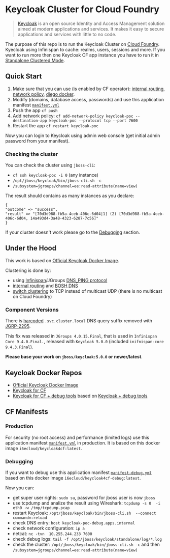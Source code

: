 # Keycloak Cluster for Cloud Foundry

> [Keycloak](https://www.keycloak.org/about.html) is an open source Identity and Access Management solution aimed at modern applications and services. It makes it easy to secure applications and services with little to no code.

The purpose of this repo is to run the Keycloak Cluster on [Cloud Foundry](https://www.cloudfoundry.org/).
Kyecloak using Infinispan to cache: realms, users, sessions and more. If you want to run more then one Keycloak CF app instance you have to run it in [Standalone Clustered Mode](https://www.keycloak.org/docs/latest/server_installation/index.html#_standalone-ha-mode).

## Quick Start

1. Make sure that you can use (is enabled by CF operator): [internal routing](https://docs.cloudfoundry.org/devguide/deploy-apps/routes-domains.html#internal-routes), [network policy](https://docs.cloudfoundry.org/devguide/deploy-apps/cf-networking.html), [diego docker](https://docs.cloudfoundry.org/adminguide/docker.html#enable).
2. Modify (domains, database access, passwords) and use this application manifest [`manifest.yml`](cf-manifests/manifest.yml)
3. Push the app `cf push`
4. Add network policy: `cf add-network-policy keycloak-poc --destination-app keycloak-poc --protocol tcp --port 7600`
5. Restart the app `cf restart keycloak-poc`

Now you can login to Keycloak using admin web console (get initial admin password from your manifest).

### Checking the cluster

You can check the cluster using `jboss-cli`:

- `cf ssh keycloak-poc -i 0` (any instance)
- `/opt/jboss/keycloak/bin/jboss-cli.sh -c`
- `/subsystem=jgroups/channel=ee:read-attribute(name=view)`

The result should contains as many instances as you declare:
```
{
"outcome" => "success",
"result" => "[70d3d988-fb5a-4ceb-406c-6d04|1] (2) [70d3d988-fb5a-4ceb-406c-6d04, 14a493d4-3a48-4323-6287-7c56]"
}
``` 

If your cluster doesn't work please go to the [Debugging](#debugging) section.

## Under the Hood

This work is based on [Official Keycloak Docker Image](https://hub.docker.com/r/jboss/keycloak/).

Clustering is done by:

- using [Infinispan](http://infinispan.org)/JGroups [DNS_PING protocol](http://jgroups.org/manual4/index.html#_dns_ping)
- [internal routing](https://docs.cloudfoundry.org/devguide/deploy-apps/routes-domains.html#internal-routes) and [BOSH DNS](https://bosh.io/docs/dns/) 
- [switch clustering](https://kb.novaordis.com/index.php/WildFly_Clustering_without_Multicast) to TCP instead of multicast UDP (there is no multicast on Cloud Foundry) 

### Component Versions

There is [harcoded](https://github.com/belaban/JGroups/commit/91f6c03d2fb48e2c896f8a5d05ac8e6a895a77dc#diff-820c741e3ab91b3967cd392b7ddcc1efL25) `.svc.cluster.local` DNS query suffix removed with [JGRP-2295](https://issues.jboss.org/browse/JGRP-2295).

This fix was released in `JGroups 4.0.15.Final`, that is used in `Infinispan Core 9.4.0.Final.`, released with `Keycloak 5.0.0` (included `inifnispan-core 9.4.3.Final`).

**Please base your work on `jboss/keycloak:5.0.0` or newer/latest**.


## Keycloak Docker Repos

- [Official Keycloak Docker Image](https://hub.docker.com/r/jboss/keycloak/)
- [Keycloak for CF](docker/keycloak4cf)
- [Keycloak for CF + debug tools](docker/keycloak4cf-debug) based on [Keycloak + debug tools](docker/keycloak-docker-debug)

## CF Manifests

### Production

For security (no root access) and performance (limited logs) use this application manifest [`manifest.yml`](cf-manifests/manifest.yml) in production.
It is based on this docker image `i6ecloud/keycloak4cf:latest`.

### Debugging

If you want to debug use this application manifest [`manifest-debug.yml`](cf-manifests/manifest-debug.yml) based on this docker image `i6ecloud/keycloak4cf-debug:latest`.

Now you can:
- get super user rights: `sudo su`, password for jboss user is now `jboss`
- use tcpdump and analize the result using Wireshark: `tcpdump -s 0  -i eth0 -w /tmp/tcpdump.pcap`
- restart Keycloak: `/opt/jboss/keycloak/bin/jboss-cli.sh  --connect command=:reload`
- check DNS entry: `host keycloak-poc-debug.apps.internal`
- check network configuration: `ip a`
- netcat: `nc -tvn  10.255.244.233 7600`
- check debug logs: `tail -f /opt/jboss/keycloak/standalone/log/*.log`
- check the cluster: `/opt/jboss/keycloak/bin/jboss-cli.sh -c` and then `/subsystem=jgroups/channel=ee:read-attribute(name=view)`

